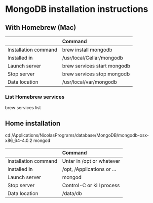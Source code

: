 
# MongoDB installation instructions
## With Homebrew (Mac)

|                           |           Command           |
| :------------------------ | :-------------------------- |
| Installation command      | brew install mongodb        |
| Installed in              | /usr/local/Cellar/mongodb   |
| Launch server             | brew services start mongodb |
| Stop server               | brew services stop mongodb  |
| Data location             | /usr/local/var/mongodb      |

### List Homebrew services
brew services list


## Home installation
cd /Applications/NicolasPrograms/database/MongoDB/mongodb-osx-x86_64-4.0.2
mongod

|                           |           Command           |
| :------------------------ | :-------------------------- |
| Installation command      | Untar in /opt or whatever   |
| Installed in              | /opt, /Applications or ...  |
| Launch server             | mongod                      |
| Stop server               | Control-C or kill process   |
| Data location             | /data/db                    |
